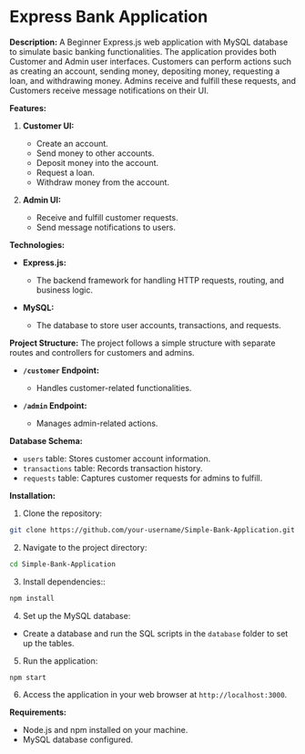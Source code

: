 # Express Bank Application

**Description:**
A Beginner Express.js web application with MySQL database to simulate basic banking functionalities. The application provides both Customer and Admin user interfaces. Customers can perform actions such as creating an account, sending money, depositing money, requesting a loan, and withdrawing money. Admins receive and fulfill these requests, and Customers receive message notifications on their UI.

**Features:**

1. **Customer UI:**
   - Create an account.
   - Send money to other accounts.
   - Deposit money into the account.
   - Request a loan.
   - Withdraw money from the account.

2. **Admin UI:**
   - Receive and fulfill customer requests.
   - Send message notifications to users.

**Technologies:**

- **Express.js:**
  - The backend framework for handling HTTP requests, routing, and business logic.

- **MySQL:**
  - The database to store user accounts, transactions, and requests.

**Project Structure:**
The project follows a simple structure with separate routes and controllers for customers and admins.

- **`/customer` Endpoint:**
  - Handles customer-related functionalities.

- **`/admin` Endpoint:**
  - Manages admin-related actions.

**Database Schema:**
- `users` table: Stores customer account information.
- `transactions` table: Records transaction history.
- `requests` table: Captures customer requests for admins to fulfill.

**Installation:**

1. Clone the repository:
```bash
git clone https://github.com/your-username/Simple-Bank-Application.git
```

2. Navigate to the project directory:
```bash
cd Simple-Bank-Application
```
3. Install dependencies::
```bash
npm install
```

4. Set up the MySQL database:
- Create a database and run the SQL scripts in the `database` folder to set up the tables.

5. Run the application:
```bash
npm start
```
6. Access the application in your web browser at `http://localhost:3000`.

**Requirements:**
- Node.js and npm installed on your machine.
- MySQL database configured.
